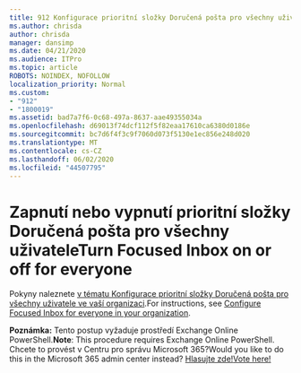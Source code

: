 ```yaml
---
title: 912 Konfigurace prioritní složky Doručená pošta pro všechny uživatele ve vaší organizaci
ms.author: chrisda
author: chrisda
manager: dansimp
ms.date: 04/21/2020
ms.audience: ITPro
ms.topic: article
ROBOTS: NOINDEX, NOFOLLOW
localization_priority: Normal
ms.custom:
- "912"
- "1800019"
ms.assetid: bad7a7f6-0c68-497a-8637-aae49355034a
ms.openlocfilehash: d69013f74dcf112f5f82eaa17610ca6380d0186e
ms.sourcegitcommit: bc7d6f4f3c9f7060d073f5130e1ec856e248d020
ms.translationtype: MT
ms.contentlocale: cs-CZ
ms.lasthandoff: 06/02/2020
ms.locfileid: "44507795"
---
```

# <a name="turn-focused-inbox-on-or-off-for-everyone"></a><span data-ttu-id="0e377-102">Zapnutí nebo vypnutí prioritní složky Doručená pošta pro všechny uživatele</span><span class="sxs-lookup"><span data-stu-id="0e377-102">Turn Focused Inbox on or off for everyone</span></span>

<span data-ttu-id="0e377-103">Pokyny naleznete [v tématu Konfigurace prioritní složky Doručená pošta pro všechny uživatele ve vaší organizaci](https://docs.microsoft.com/microsoft-365/admin/setup/configure-focused-inbox).</span><span class="sxs-lookup"><span data-stu-id="0e377-103">For instructions, see [Configure Focused Inbox for everyone in your organization](https://docs.microsoft.com/microsoft-365/admin/setup/configure-focused-inbox).</span></span>

<span data-ttu-id="0e377-104">**Poznámka:** Tento postup vyžaduje prostředí Exchange Online PowerShell.</span><span class="sxs-lookup"><span data-stu-id="0e377-104">**Note**: This procedure requires Exchange Online PowerShell.</span></span> <span data-ttu-id="0e377-105">Chcete to provést v Centru pro správu Microsoft 365?</span><span class="sxs-lookup"><span data-stu-id="0e377-105">Would you like to do this in the Microsoft 365 admin center instead?</span></span> [<span data-ttu-id="0e377-106">Hlasujte zde!</span><span class="sxs-lookup"><span data-stu-id="0e377-106">Vote here!</span></span>](https://go.microsoft.com/fwlink/p/?linkid=862489)
